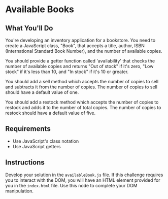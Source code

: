 # Available Books

## What You'll Do

You're developing an inventory application for a bookstore.
You need to create a JavaScript class, "Book", that accepts a title, author,
ISBN (International Standard Book Number), and the number of available copies.

You should provide a getter function called 'availability' that checks the number of available copies
and returns "Out of stock" if it's zero, "Low stock" if it's less than 10, and "In stock" if it's 10 or greater.

You should add a sell method which accepts the number of copies to sell and subtracts it from the number of copies. The number of copies to sell should have a default value of one.

You should add a restock method which accepts the number of copies to restock and adds it to the number of total copies. The number of copies to restock should have a default value of five.

## Requirements

- Use JavaScript's class notation
- Use JavaScript getters

## Instructions

Develop your solution in the `availableBook.js` file. If this challenge requires you to interact with the DOM, you will have an HTML element provided for you in the `index.html` file. Use this node to complete your DOM manipulation.
